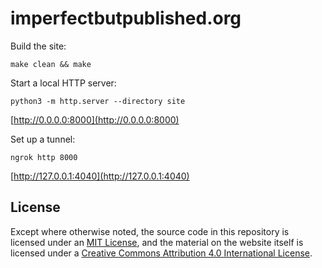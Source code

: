 # imperfectbutpublished.org

Build the site:

    make clean && make

Start a local HTTP server:

    python3 -m http.server --directory site

[http://0.0.0.0:8000](http://0.0.0.0:8000)

Set up a tunnel:

    ngrok http 8000

[http://127.0.0.1:4040](http://127.0.0.1:4040)

## License

Except where otherwise noted, the source code in this repository is licensed under an [MIT License](LICENSE), and the material on the website itself is licensed under a [Creative Commons Attribution 4.0 International License](https://creativecommons.org/licenses/by/4.0/).
